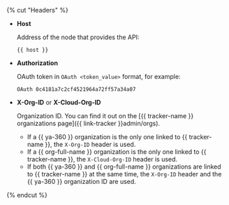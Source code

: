 {% cut "Headers" %}

- **Host**

   Address of the node that provides the API:
   ```
   {{ host }}
   ```

- **Authorization**

   OAuth token in `OAuth <token_value>` format, for example:
   ```
   OAuth 0c4181a7c2cf4521964a72ff57a34a07
   ```
- **X-Org-ID** or **X-Cloud-Org-ID**

   Organization ID. You can find it out on the [{{ tracker-name }} organizations page]({{ link-tracker }}admin/orgs).

   - If a {{ ya-360 }} organization is the only one linked to {{ tracker-name }}, the `X-Org-ID` header is used.
   - If a {{ org-full-name }} organization is the only one linked to {{ tracker-name }}, the `X-Cloud-Org-ID` header is used.
   - If both {{ ya-360 }} and {{ org-full-name }} organizations are linked to {{ tracker-name }} at the same time, the `X-Org-ID` header and the {{ ya-360 }} organization ID are used.


{% endcut %}